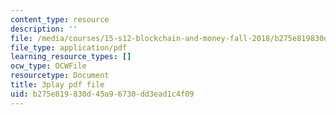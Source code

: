 ```yaml
---
content_type: resource
description: ''
file: /media/courses/15-s12-blockchain-and-money-fall-2018/b275e819830d45a96730dd3ead1c4f09_lPD9fx8fK1k.pdf
file_type: application/pdf
learning_resource_types: []
ocw_type: OCWFile
resourcetype: Document
title: 3play pdf file
uid: b275e819-830d-45a9-6730-dd3ead1c4f09
---
```

